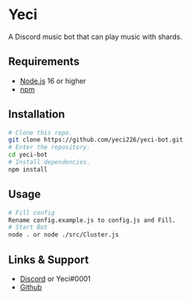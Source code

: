 # Yeci

A Discord music bot that can play music with shards.

## Requirements

- [Node.js](https://nodejs.org/) 16 or higher
- [npm](https://www.npmjs.com/)

## Installation

```bash
# Clone this repo.
git clone https://github.com/yeci226/yeci-bot.git
# Enter the repository.
cd yeci-bot
# Install dependencies.
npm install
```

## Usage

```bash
# Fill config
Rename config.example.js to config.js and Fill.
# Start Bot
node . or node ./src/Cluster.js
```

## Links & Support

*   [Discord](https://discord.gg/mPCEATJDve) or Yeci#0001
*   [Github](https://github.com/yeci226)